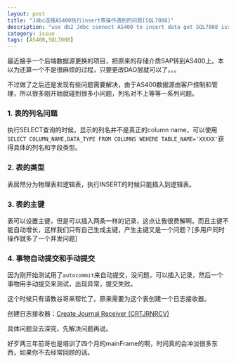 ```yaml
---
layout: post
title: "Jdbc连接AS400执行insert等操作遇到的问题[SQL7008]"
description: "use db2 Jdbc connect AS400 to insert data get SQL7008 issue"
category: issue
tags: [AS400,SQL7008]
---
```



最近接手一个后端数据源更换的项目，把原来的存储介质SAP转到AS400上。本以为还算一个不是很麻烦的过程，只要更改DAO层就可以了。。。

不过做了之后还是发现有些问题需要解决，由于AS400数据源由客户控制和管理，所以很多刚开始就碰到很多小问题，列名对不上等等一系列问题。

###	1. 表的列名问题
	   	
执行SELECT查询的时候，显示的列名并不是真正的column name，可以使用 `SELECT COLUMN_NAME,DATA_TYPE FROM COLUMNS WEHERE TABLE_NAME='XXXXX'`获得具体的列名和字段类型。

###	2. 表的类型	
		
表居然分为物理表和逻辑表，执行INSERT的时候只能插入到逻辑表。

###	3. 表的主键
	
表可以设置主键，但是可以插入两条一样的记录，这点让我很费解啊。而且主键不能自动增长，这样我们只有自己生成主键，产生主键又是一个问题？[多用户同时操作就多了一个并发问题]

###	4. 	事物自动提交和手动提交

因为刚开始测试用了`autocommit`来自动提交，没问题，可以插入记录，然后一个事物用手动提交来测试，出现异常，提交失败。

这个时候只有请教谷哥来帮忙了。原来需要为这个表创建一个日志接收器。

创建日志接收器：[Create Journal Receiver (CRTJRNRCV)](http://pic.dhe.ibm.com/infocenter/iseries/v7r1m0/index.jsp?topic=%2Fcl%2Fcrtjrnrcv.htm)

具体问题没去深究，先解决问题再说。


好歹两三年前哥也是培训了四个月的mainFrame的啊，时间真的会冲淡很多东西，如果你不去经常回顾的话。

